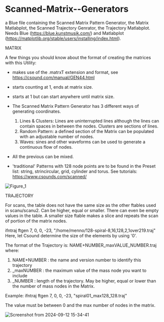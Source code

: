 # Scanned-Matrix--Generators

a Blue file containing the Scanned Matrix Pattern Generator, the Matrix Matlabplot, the Scanned Trajectory Genrator, the Trajectory Matlabplot. Needs Blue (https://blue.kunstmusik.com/) and Matlabplot (https://matplotlib.org/stable/users/installing/index.html).

MATRIX

A few things you should know about the format of creating the matrices with this Utility:
- makes use of the .matrxT extension and format, see https://csound.com/manual/GEN44.html
- starts counting at 1, ends at matrix size.
- starts at 1 but can start anywhere until matrix size.

- The Scanned Matrix Pattern Generator has 3 different ways of generating coordinates.
    1. Lines & Clusters: Lines are uninterrupted lines although the lines can contain spaces in between the nodes. Clusters are sections of lines.
    2. Random Pattern: a defined section of the Matrix can be populated with an adjustable number of nodes.
    3. Waves: sines and other waveforms can be used to generate a continuous flow of nodes.
- All the previous can be mixed.
- 'traditional' Patterns with 128 node points are to be found in the Preset list: string, strincircular, grid, cylinder and torus. See tutorials: https://www.csounds.com/scanned/

![Figure_1](https://github.com/user-attachments/assets/ca0317fb-bbf5-4682-a229-0789ea001c23)


TRAJECTORY  

For scans, the table does not have the same size as the other ftables used in scanu/scanu2. Can be higher, equal or smaller. There can even be empty values in the table.
A smaller size ftable makes a slice and repeats the scan of portion of the matrix nodes.

ifntraj ftgen   7, 0, 0, -23, "/home/menno/128-spiral-8,16,128,2,1over219.traj"     Here, let Csound determine the size of the elements by using '0'.

The format of the Trajectory is: NAME+NUMBER_maxVALUE_NUMBER.traj where:
1. NAME+NUMBER : the name and version number to identify this trajectory
2. _maxNUMBER  : the maximum value of the mass node you want to include
3. _NUMBER     : length of the trajectory. May be higher, equal or lower than the number of mass nodes in the Matrix.

Example: ifntraj ftgen   7, 0, 0, -23, "spiral01_max128_128.traj"   

The value must be between 0 and the max number of nodes in the matrix. 

![Screenshot from 2024-09-12 15-34-41](https://github.com/user-attachments/assets/67e593f0-06fd-4eeb-9565-07052140e55d)
